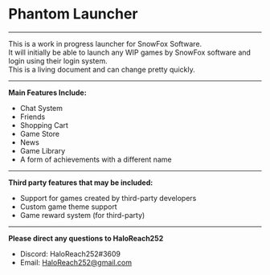 # Phantom Launcher

---

This is a work in progress launcher for SnowFox Software.  
It will initially be able to launch any WIP games by SnowFox software and login using their login system.  
This is a living document and can change pretty quickly.

---

**Main Features Include:**
* Chat System
* Friends
* Shopping Cart
* Game Store
* News
* Game Library
* A form of achievements with a different name

---

**Third party features that may be included:**
* Support for games created by third-party developers
* Custom game theme support
* Game reward system (for third-party)

---

**Please direct any questions to HaloReach252**
* Discord: HaloReach252#3609
* Email: HaloReach252@gmail.com
